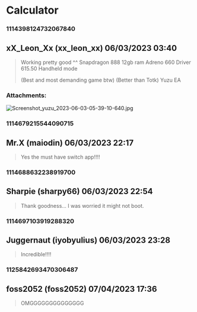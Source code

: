 # Calculator
### 1114398124732067840
## xX_Leon_Xx (xx_leon_xx) 06/03/2023 03:40 

> Working pretty good ^^
> Snapdragon 888
> 12gb ram
> Adreno 660
> Driver 615.50
> Handheld mode
> 
> (Best and most demanding game btw)
> (Better than Totk)
> Yuzu EA
### Attachments: 
![Screenshot_yuzu_2023-06-03-05-39-10-640.jpg](https://yuzudiscordbackup.s3.us-west-2.amazonaws.com/files-media/1114398124732067840_Screenshot_yuzu_2023-06-03-05-39-10-640.jpg)

### 1114679215544090715
## Mr.X (maiodin) 06/03/2023 22:17 

> Yes the must have switch app!!!!

### 1114688632238919700
## Sharpie (sharpy66) 06/03/2023 22:54 

> Thank goodness... I was worried it might not boot.

### 1114697103919288320
## Juggernaut (iyobyulius) 06/03/2023 23:28 

> Incredible!!!!

### 1125842693470306487
## foss2052 (foss2052) 07/04/2023 17:36 

> OMGGGGGGGGGGGGGG

